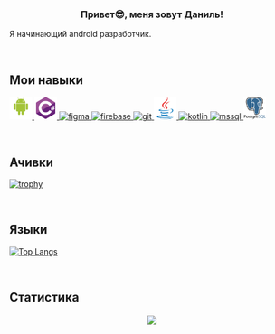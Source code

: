 ### <div align="center">Привет😎, меня зовут Даниль!</div>  
  

Я начинающий android разработчик.   
  

<br/>  


## Мои навыки 
<p align="left"> <a href="https://developer.android.com " target="_blank" rel="noreferrer"> <img src="https://raw.githubusercontent.com/devicons/devicon/master/icons/android/android-original-wordmark.svg" alt="android" width="40" height="40"/> </a> <a href="https://www.w3schools.com/cs/" target="_blank" rel="noreferrer"> <img src="https://raw.githubusercontent.com/devicons/devicon/master/icons/csharp/csharp-original.svg" alt="csharp" width="40" height="40"/> </a> <a href="https://www.figma.com/" target="_blank" rel="noreferrer"> <img src="https://www.vectorlogo.zone/logos/figma/figma-icon.svg" alt="figma" width="40" height="40"/> </a> <a href="https://firebase.google.com/" target="_blank" rel="noreferrer"> <img src="https://www.vectorlogo.zone/logos/firebase/firebase-icon.svg" alt="firebase" width="40" height="40"/> </a> <a href="https://git-scm.com/" target="_blank" rel="noreferrer"> <img src="https://www.vectorlogo.zone/logos/git-scm/git-scm-icon.svg" alt="git" width="40" height="40"/> </a> <a href="https://www.java.com" target="_blank" rel="noreferrer"> <img src="https://raw.githubusercontent.com/devicons/devicon/master/icons/java/java-original.svg" alt="java" width="40" height="40"/> </a> <a href="https://kotlinlang.org" target="_blank" rel="noreferrer"> <img src="https://www.vectorlogo.zone/logos/kotlinlang/kotlinlang-icon.svg" alt="kotlin" width="40" height="40"/> </a> <a href="https://www.microsoft.com/en-us/sql-server" target="_blank" rel="noreferrer"> <img src="https://www.svgrepo.com/show/303229/microsoft-sql-server-logo.svg" alt="mssql" width="40" height="40"/> </a> <a href="https://www.postgresql.org " target="_blank" rel="noreferrer"> <img src="https://raw.githubusercontent.com/devicons/devicon/master/icons/postgresql/postgresql-original-wordmark.svg" alt="postgresql" width="40" height="40"/> </a> </p>

<br/>  


## Ачивки


[![trophy](https://github-profile-trophy.vercel.app/?username=murtazin-dn)](https://github.com/ryo-ma/github-profile-trophy)

<br/>

## Языки


[![Top Langs](https://github-readme-stats.vercel.app/api/top-langs/?username=murtazin-dn&layout=compact)](https://github.com/anuraghazra/github-readme-stats)

<br/>


## Статистика 
<div align="center"><img src="https://github-readme-stats.vercel.app/api?username=murtazin-dn&show_icons=true&count_private=true&hide_border=true" align="center" /></div>  

<br/>  
